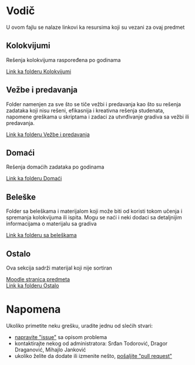 # Vodič
U ovom fajlu se nalaze linkovi ka resursima koji su vezani za ovaj predmet

## Kolokvijumi
Rešenja kolokvijuma raspoređena po godinama

[Link ka folderu Kolokvijumi][kolokvijumi]

## Vežbe i predavanja
Folder namenjen za sve što se tiče vežbi i predavanja kao što su rešenja zadataka koji nisu rešeni, efikasnija i kreativna rešenja studenata, napomene greškama u skriptama i zadaci za utvrđivanje gradiva sa vežbi ili predavanja.

[Link ka folderu Vežbe i predavanja][vežbe i predavanja]

## Domaći
Rešenja domaćih zadataka po godinama

[Link ka folderu Domaći][domaći]

## Beleške
Folder sa beleškama i materijalom koji može biti od koristi tokom učenja i spremanja kolokvijuma ili ispita. Mogu se naći i neki dodaci sa detaljnijim informacijama
o materijalu sa gradiva

[Link ka folderu sa beleškama][beleške]

## Ostalo
Ova sekcija sadrži materijal koji nije sortiran

[Moodle stranica predmeta][stranica predmeta]  
[Link ka folderu Ostalo][ostalo]

# Napomena
Ukoliko primetite neku grešku, uradite jednu od slećih stvari:
* [napravite "issue"][new issue] sa opisom problema
* kontaktirajte nekog od administratora: Srđan Todorović, Dragor Draganović, Mihajlo Janković  
* ukoliko želite da dodate ili izmenite nešto, [pošaljite "pull request"][pull request]



[//]: # (---------------------------------------------------------)

[//]: # (-------------U ovom delu se nalaze reference-------------)

[//]: # (---------------------------------------------------------)



[kolokvijumi]: https://github.com/Produktivna-grupa/PMFKG/tree/master/II%20godina/Zimski%20semestar/opm/Kolokvijumi

[vežbe i predavanja]: https://github.com/Produktivna-grupa/PMFKG/tree/master/II%20godina/Zimski%20semestar/opm/Ve%C5%BEbe%20i%20predavanja

[domaći]: https://github.com/Produktivna-grupa/PMFKG/tree/master/II%20godina/Zimski%20semestar/opm/Doma%C4%87i

[//]: # ( beleške-future ce biti iskoriscen kada se napravi vodic_vip.md )
[beleške-future]: https://github.com/Produktivna-grupa/PMFKG/tree/master/II%20godina/Zimski%20semestar/opm/Bele%C5%A1ke/Vodi%C4%8D_vip.md#vodi%C4%8D

[beleške]: https://github.com/Produktivna-grupa/PMFKG/tree/master/II%20godina/Zimski%20semestar/opm/Bele%C5%A1ke

[ostalo]: https://github.com/Produktivna-grupa/PMFKG/tree/master/II%20godina/Zimski%20semestar/opm/Ostalo

[stranica predmeta]: https://imi.pmf.kg.ac.rs/moodle/course/view.php?id=471

[new issue]: https://github.com/Produktivna-grupa/PMFKG/issues/new
[pull request]: https://github.com/Produktivna-grupa/PMFKG/compare

